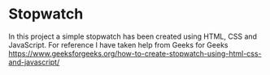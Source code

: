 # Stopwatch
In this project a simple stopwatch has been created using HTML, CSS and JavaScript. 
For reference I have taken help from Geeks for Geeks https://www.geeksforgeeks.org/how-to-create-stopwatch-using-html-css-and-javascript/
